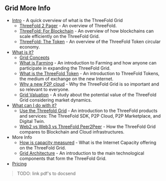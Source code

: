## Grid More Info 

- [Intro](grid_intro) - A quick overview of what is the ThreeFold Grid
  - [ThreeFold 2 Pager](https://library.threefold.me/threefold_2pager.pdf) - An overview of ThreeFold.
  - [ThreeFold: For Blockchain](https://library.threefold.me/tfgrid_2pager_blockchain.pdf) - An overview of how blockchains can scale efficiently on the ThreeFold Grid.
  - [ThreeFold: The Token](https://library.threefold.me/tfgrid_2pager_token.pdf) - An overview of the ThreeFold Token circular economy. 
- [What is it?](grid_concepts)
  - [Grid Concepts](grid_concepts)
  - [What is Farming](farming_intro) - An introduction to Farming and how anyone can participate in expanding the ThreeFold Grid.
  - [What is the ThreeFold Token](token_what) - An introduction to ThreeFold Tokens, the medium of exchange on the new Internet.
  - [Why a new P2P cloud](grid_why) - Why the ThreeFold Grid is so important and so relevant to everyone.
  - [Grid Valuation](grid_valuation) - A study about the potential value of the ThreeFold Grid considering market dynamics.
- [What can I do with it?](grid_use)
  - [Use the Threefold Grid](grid_use) - An introduction to the ThreeFold products and services: The ThreeFold SDK, P2P Cloud, P2P Marketplace, and Digital Twin.
  - [Web2 vs Web3 vs ThreeFold Peer2Peer](cloud_compare_home) - How the ThreeFold Grid compares to Blockchain and Cloud infrastructures.
- More Info
  - [How is capacity measured](cloudunits) - What is the Internet Capacity offering on the ThreeFold Grid.
  - [Grid Architecture](grid_architecture) - An introduction to the main technological components that form the ThreeFold Grid.
- [Pricing](pricing)

>TODO: link pdf's to docsend